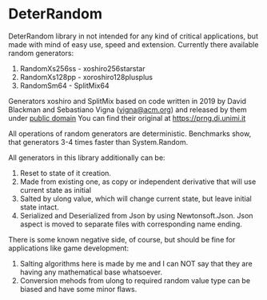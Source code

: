 # DeterRandom

DeterRandom library in not intended for any kind of critical applications, but made with mind of easy use, speed and extension.
Currently there available random generators: 
1) RandomXs256ss - xoshiro256starstar
2) RandomXs128pp - xoroshiro128plusplus
3) RandomSm64 - SplitMix64

Generators xoshiro and SplitMix based on code written in 2019 by David Blackman and Sebastiano Vigna (vigna@acm.org) and released by them under [public domain](http://creativecommons.org/publicdomain/zero/1.0/)
You can find their original at https://prng.di.unimi.it

All operations of random generators are deterministic.
Benchmarks show, that generators 3-4 times faster than System.Random.

All generators in this library additionally can be:
1) Reset to state of it creation.
2) Made from existing one, as copy or independent derivative that will use current state as initial
3) Salted by ulong value, which will change current state, but leave initial state intact.
4) Serialized and Deserialized from Json by using Newtonsoft.Json. Json aspect is moved to separate files with corresponding name ending.

There is some known negative side, of course, but should be fine for applications like game development:
1) Salting algorithms here is made by me and I can NOT say that they are having any mathematical base whatsoever.
2) Conversion mehods from ulong to required random value type can be biased and have some minor flaws.